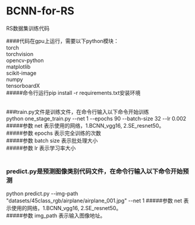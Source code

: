 # BCNN-for-RS
RS数据集训练代码

####代码在gpu上运行，需要以下python模块：<br>
torch<br>
torchvision<br>
opencv-python<br>
matplotlib<br>
scikit-image<br>
numpy<br>
tensorboardX<br>
#####命令行运行pip install -r requirements.txt安装环境<br><br>

###train.py文件是训练文件，在命令行输入以下命令开始训练<br>
python one_stage_train.py --net 1 --epochs 90 --batch-size 32 --lr 0.002<br>
#####参数 net 表示使用的网络，1.BCNN_vgg16, 2.SE_resnet50。<br>
#####参数 epochs 表示完全训练的次数<br>
#####参数 batch size 表示批处理大小<br>
#####参数 lr 表示学习率大小<br><br>

### predict.py是预测图像类别代码文件，在命令行输入以下命令开始预测
python predict.py --img-path "datasets/45class_rgb/airplane/airplane_001.jpg" --net 1
#####参数 net 表示使用的网络，1.BCNN_vgg16, 2.SE_resnet50。<br>
#####参数 img_path 表示输入图像地址。<br>